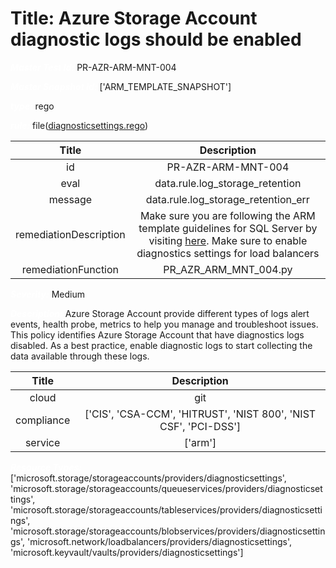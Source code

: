 



# Title: Azure Storage Account diagnostic logs should be enabled


***<font color="white">Master Test Id:</font>*** PR-AZR-ARM-MNT-004

***<font color="white">Master Snapshot Id:</font>*** ['ARM_TEMPLATE_SNAPSHOT']

***<font color="white">type:</font>*** rego

***<font color="white">rule:</font>*** file([diagnosticsettings.rego])  
  
  
  
  

|Title|Description|
| :---: | :---: |
|id|PR-AZR-ARM-MNT-004|
|eval|data.rule.log_storage_retention|
|message|data.rule.log_storage_retention_err|
|remediationDescription|Make sure you are following the ARM template guidelines for SQL Server by visiting <a href='https://docs.microsoft.com/en-us/azure/templates/microsoft.insights/diagnosticsettings' target='_blank'>here</a>. Make sure to enable diagnostics settings for load balancers|
|remediationFunction|PR_AZR_ARM_MNT_004.py|


***<font color="white">Severity:</font>*** Medium

***<font color="white">Description:</font>*** Azure Storage Account provide different types of logs alert events, health probe, metrics to help you manage and troubleshoot issues. This policy identifies Azure Storage Account that have diagnostics logs disabled. As a best practice, enable diagnostic logs to start collecting the data available through these logs.  
  
  

|Title|Description|
| :---: | :---: |
|cloud|git|
|compliance|['CIS', 'CSA-CCM', 'HITRUST', 'NIST 800', 'NIST CSF', 'PCI-DSS']|
|service|['arm']|


***<font color="white">Resource Types:</font>*** ['microsoft.storage/storageaccounts/providers/diagnosticsettings', 'microsoft.storage/storageaccounts/queueservices/providers/diagnosticsettings', 'microsoft.storage/storageaccounts/tableservices/providers/diagnosticsettings', 'microsoft.storage/storageaccounts/blobservices/providers/diagnosticsettings', 'microsoft.network/loadbalancers/providers/diagnosticsettings', 'microsoft.keyvault/vaults/providers/diagnosticsettings']


[diagnosticsettings.rego]: https://github.com/prancer-io/prancer-compliance-test/tree/master/azure/iac/diagnosticsettings.rego

